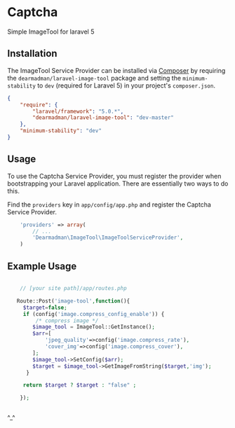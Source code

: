 # Captcha
Simple ImageTool for laravel 5



## Installation

The ImageTool Service Provider can be installed via [Composer](http://getcomposer.org) by requiring the
`dearmadman/laravel-image-tool` package and setting the `minimum-stability` to `dev` (required for Laravel 5) in your
project's `composer.json`.

```json
{
    "require": {
        "laravel/framework": "5.0.*",
        "dearmadman/laravel-image-tool": "dev-master"
    },
    "minimum-stability": "dev"
}
```

## Usage

To use the Captcha Service Provider, you must register the provider when bootstrapping your Laravel application. There are
essentially two ways to do this.

Find the `providers` key in `app/config/app.php` and register the Captcha Service Provider.

```php
    'providers' => array(
        // ...
        'Dearmadman\ImageTool\ImageToolServiceProvider',
    )
```

## Example Usage

```php

    // [your site path]/app/routes.php

   Route::Post('image-tool',function(){
     $target=false;
     if (config('image.compress_config_enable')) {
         /* compress image */
        $image_tool = ImageTool::GetInstance();
        $arr=[
            'jpeg_quality'=>config('image.compress_rate'),
            'cover_img'=>config('image.compress_cover'),
        ];
        $image_tool->SetConfig($arr);
        $target = $image_tool->GetImageFromString($target,'img');
      }

     return $target ? $target : "false" ;

	});



```

^_^
